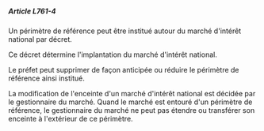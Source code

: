 ##### Article L761-4

Un périmètre de référence peut être institué autour du marché d'intérêt national par décret.

Ce décret détermine l'implantation du marché d'intérêt national.

Le préfet peut supprimer de façon anticipée ou réduire le périmètre de référence ainsi institué.

La modification de l'enceinte d'un marché d'intérêt national est décidée par le gestionnaire du marché. Quand le marché est entouré d'un périmètre de référence, le gestionnaire du marché ne peut pas étendre ou transférer son enceinte à l'extérieur de ce périmètre.

